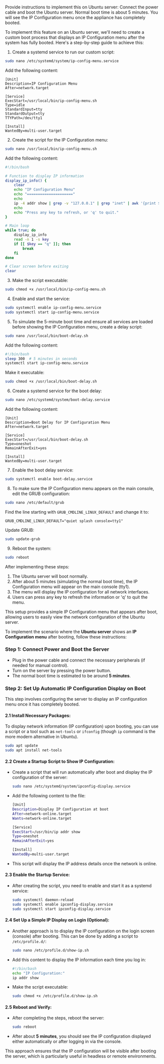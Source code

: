 Provide instructions to implement this on Ubuntu server:
Connect the power cable and boot the Ubuntu server. Normal boot time is about 5 minutes. You will see the IP Configuration menu once the appliance has completely booted.

To implement this feature on an Ubuntu server, we'll need to create a custom boot process that displays an IP Configuration menu after the system has fully booted. Here's a step-by-step guide to achieve this:

1. Create a systemd service to run our custom script:

```bash
sudo nano /etc/systemd/system/ip-config-menu.service
```

Add the following content:

```
[Unit]
Description=IP Configuration Menu
After=network.target

[Service]
ExecStart=/usr/local/bin/ip-config-menu.sh
Type=idle
StandardInput=tty
StandardOutput=tty
TTYPath=/dev/tty1

[Install]
WantedBy=multi-user.target
```

2. Create the script for the IP Configuration menu:

```bash
sudo nano /usr/local/bin/ip-config-menu.sh
```

Add the following content:

```bash
#!/bin/bash

# Function to display IP information
display_ip_info() {
    clear
    echo "IP Configuration Menu"
    echo "====================="
    echo
    ip -4 addr show | grep -v "127.0.0.1" | grep "inet" | awk '{print $NF, $2}'
    echo
    echo "Press any key to refresh, or 'q' to quit."
}

# Main loop
while true; do
    display_ip_info
    read -n 1 -s key
    if [[ $key == "q" ]]; then
        break
    fi
done

# Clear screen before exiting
clear
```

3. Make the script executable:

```bash
sudo chmod +x /usr/local/bin/ip-config-menu.sh
```

4. Enable and start the service:

```bash
sudo systemctl enable ip-config-menu.service
sudo systemctl start ip-config-menu.service
```

5. To simulate the 5-minute boot time and ensure all services are loaded before showing the IP Configuration menu, create a delay script:

```bash
sudo nano /usr/local/bin/boot-delay.sh
```

Add the following content:

```bash
#!/bin/bash
sleep 300  # 5 minutes in seconds
systemctl start ip-config-menu.service
```

Make it executable:

```bash
sudo chmod +x /usr/local/bin/boot-delay.sh
```

6. Create a systemd service for the boot delay:

```bash
sudo nano /etc/systemd/system/boot-delay.service
```

Add the following content:

```
[Unit]
Description=Boot Delay for IP Configuration Menu
After=network.target

[Service]
ExecStart=/usr/local/bin/boot-delay.sh
Type=oneshot
RemainAfterExit=yes

[Install]
WantedBy=multi-user.target
```

7. Enable the boot delay service:

```bash
sudo systemctl enable boot-delay.service
```

8. To make sure the IP Configuration menu appears on the main console, edit the GRUB configuration:

```bash
sudo nano /etc/default/grub
```

Find the line starting with `GRUB_CMDLINE_LINUX_DEFAULT` and change it to:

```
GRUB_CMDLINE_LINUX_DEFAULT="quiet splash console=tty1"
```

Update GRUB:

```bash
sudo update-grub
```

9. Reboot the system:

```bash
sudo reboot
```

After implementing these steps:

1. The Ubuntu server will boot normally.
2. After about 5 minutes (simulating the normal boot time), the IP Configuration menu will appear on the main console (tty1).
3. The menu will display the IP configuration for all network interfaces.
4. Users can press any key to refresh the information or 'q' to quit the menu.

This setup provides a simple IP Configuration menu that appears after boot, allowing users to easily view the network configuration of the Ubuntu server.

To implement the scenario where the **Ubuntu server** shows an **IP Configuration menu** after booting, follow these instructions:

### Step 1: **Connect Power and Boot the Server**
   - Plug in the power cable and connect the necessary peripherals (if needed for manual control). 
   - Turn on the server by pressing the power button.
   - The normal boot time is estimated to be around **5 minutes**.

### Step 2: **Set Up Automatic IP Configuration Display on Boot**

This step involves configuring the server to display an IP configuration menu once it has completely booted.

#### 2.1 **Install Necessary Packages**:
   To display network information (IP configuration) upon booting, you can use a script or a tool such as `net-tools` or `ifconfig` (though `ip` command is the more modern alternative in Ubuntu).

   ```bash
   sudo apt update
   sudo apt install net-tools
   ```

#### 2.2 **Create a Startup Script to Show IP Configuration**:

   - Create a script that will run automatically after boot and display the IP configuration of the server:
   
     ```bash
     sudo nano /etc/systemd/system/ipconfig-display.service
     ```

   - Add the following content to the file:

     ```bash
     [Unit]
     Description=Display IP Configuration at boot
     After=network-online.target
     Wants=network-online.target

     [Service]
     ExecStart=/usr/bin/ip addr show
     Type=oneshot
     RemainAfterExit=yes

     [Install]
     WantedBy=multi-user.target
     ```

   - This script will display the IP address details once the network is online.

#### 2.3 **Enable the Startup Service**:

   - After creating the script, you need to enable and start it as a systemd service:

     ```bash
     sudo systemctl daemon-reload
     sudo systemctl enable ipconfig-display.service
     sudo systemctl start ipconfig-display.service
     ```

#### 2.4 **Set Up a Simple IP Display on Login (Optional)**:

   - Another approach is to display the IP configuration on the login screen (console) after booting. This can be done by adding a script to `/etc/profile.d/`:

     ```bash
     sudo nano /etc/profile.d/show-ip.sh
     ```

   - Add this content to display the IP information each time you log in:
   
     ```bash
     #!/bin/bash
     echo "IP Configuration:"
     ip addr show
     ```

   - Make the script executable:
   
     ```bash
     sudo chmod +x /etc/profile.d/show-ip.sh
     ```

#### 2.5 **Reboot and Verify**:
   - After completing the steps, reboot the server:
   
     ```bash
     sudo reboot
     ```

   - After about **5 minutes**, you should see the IP configuration displayed either automatically or after logging in via the console.

This approach ensures that the IP configuration will be visible after booting the server, which is particularly useful in headless or remote environments.
